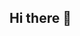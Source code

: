 ## Hi there 👋

<!--
**Akhil373/Akhil373** is a ✨ _special_ ✨ repository because its `README.md` (this file) appears on your GitHub profile.
- 🔭 I’m currently working on a session for git
- 🌱 I’m currently learning git
- 👯 I’m looking to collaborate on open source projects
- 🤔 I’m looking for help with git
- 💬 Ask me about git
- 📫 How to reach me: github
